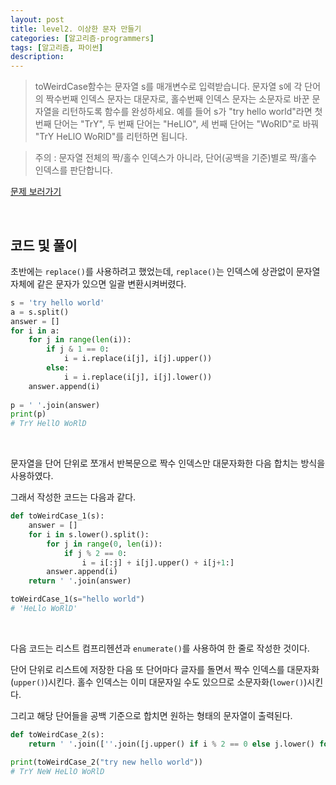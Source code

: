 ```yaml
---
layout: post
title: level2. 이상한 문자 만들기
categories: [알고리즘-programmers]
tags: [알고리즘, 파이썬]
description: 
---
```


> toWeirdCase함수는 문자열 s를 매개변수로 입력받습니다.
문자열 s에 각 단어의 짝수번째 인덱스 문자는 대문자로, 홀수번째 인덱스 문자는 소문자로 바꾼 문자열을 리턴하도록 함수를 완성하세요.
예를 들어 s가 "try hello world"라면 첫 번째 단어는 "TrY", 두 번째 단어는 "HeLlO", 세 번째 단어는 "WoRlD"로 바꿔 "TrY HeLlO WoRlD"를 리턴하면 됩니다.

> 주의 : 문자열 전체의 짝/홀수 인덱스가 아니라, 단어(공백을 기준)별로 짝/홀수 인덱스를 판단합니다.


<a href="https://programmers.co.kr/learn/challenge_codes/115" target="_blank">문제 보러가기</a>

<br>

## 코드 및 풀이

초반에는 `replace()`를 사용하려고 했었는데, `replace()`는 인덱스에 상관없이 문자열 자체에 같은 문자가 있으면 일괄 변환시켜버렸다. 

```python
s = 'try hello world'
a = s.split()
answer = []
for i in a:
    for j in range(len(i)):
        if j & 1 == 0:
            i = i.replace(i[j], i[j].upper())
        else:
            i = i.replace(i[j], i[j].lower())
    answer.append(i)
    
p = ' '.join(answer)
print(p)
# TrY HellO WoRlD
```

<br>

문자열을 단어 단위로 쪼개서 반복문으로 짝수 인덱스만 대문자화한 다음 합치는 방식을 사용하였다. 

그래서 작성한 코드는 다음과 같다. 

```python
def toWeirdCase_1(s):
    answer = []
    for i in s.lower().split():
        for j in range(0, len(i)):
            if j % 2 == 0:
                i = i[:j] + i[j].upper() + i[j+1:]
        answer.append(i)
    return ' '.join(answer)

toWeirdCase_1(s="hello world")
# 'HeLlo WoRlD'
```

<br>

다음 코드는 리스트 컴프리헨션과 `enumerate()`를 사용하여 한 줄로 작성한 것이다. 

단어 단위로 리스트에 저장한 다음 또 단어마다 글자를 돌면서 짝수 인덱스를 대문자화(`upper()`)시킨다. 홀수 인덱스는 이미 대문자일 수도 있으므로 소문자화(`lower()`)시킨다. 

그리고 해당 단어들을 공백 기준으로 합치면 원하는 형태의 문자열이 출력된다.  

```python
def toWeirdCase_2(s):
    return ' '.join([''.join([j.upper() if i % 2 == 0 else j.lower() for i, j in enumerate(a)]) for a in s.split()])

print(toWeirdCase_2("try new hello world"))
# TrY NeW HeLlO WoRlD
```

<br>
